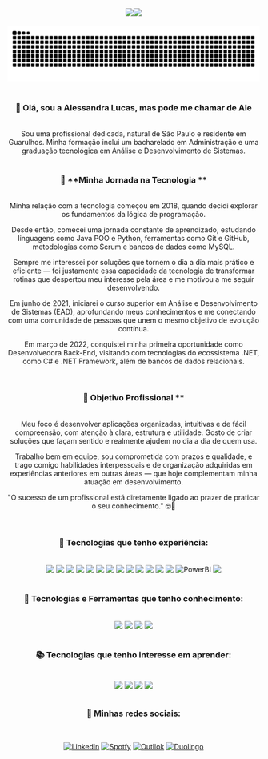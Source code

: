 
<div align = "center">
  <a href="https://github.com/AleLucasG">
  <img height = "180em" src = "https://github-readme-stats.vercel.app/api?username=AleLucasG&show_icons=true&theme=synthwave&include_all_commits=true&count_private=true" /><img height = "180em" src = "https://github-readme-stats.vercel.app/api/top-langs/?username=AleLucasG&layout=compact&langs_count=7&theme=synthwave" />
  </a>
</div>


<div style="display: inline_block"><br/>


<div align = "center">
<picture>
  <source media="(prefers-color-scheme: dark)" srcset="https://raw.githubusercontent.com/AleLucasG/AleLucasG/output/github-contribution-grid-snake-dark.svg">
  <source media="(prefers-color-scheme: dark)" srcset="https://raw.githubusercontent.com/AleLucasG/AleLucasG/output/github-contribution-grid-snake.svg">
  <img alt="github contribution grid snake animation" src="https://raw.githubusercontent.com/AleLucasG/AleLucasG/output/github-contribution-grid-snake.svg">
</picture>
<br><br>


### 👋 Olá, sou a Alessandra Lucas, mas pode me chamar de Ale 
<div style="display: inline_block"><br/>
Sou uma profissional dedicada, natural de São Paulo e residente em Guarulhos. Minha formação inclui um bacharelado em Administração e uma graduação tecnológica em Análise e Desenvolvimento de Sistemas.
<div style="display: inline_block"><br/>

### 🚀 **Minha Jornada na Tecnologia ** 
<div style="display: inline_block"><br/>
Minha relação com a tecnologia começou em 2018, quando decidi explorar os fundamentos da lógica de programação. 
  
Desde então, comecei uma jornada constante de aprendizado, estudando linguagens como Java POO e Python, ferramentas como Git e GitHub, metodologias como Scrum e bancos de dados como MySQL.

Sempre me interessei por soluções que tornem o dia a dia mais prático e eficiente — foi justamente essa capacidade da tecnologia de transformar rotinas que despertou meu interesse pela área e me motivou a me seguir desenvolvendo.

Em junho de 2021, iniciarei o curso superior em Análise e Desenvolvimento de Sistemas (EAD), aprofundando meus conhecimentos e me conectando com uma comunidade de pessoas que unem o mesmo objetivo de evolução contínua.

Em março de 2022, conquistei minha primeira oportunidade como Desenvolvedora Back-End, visitando com tecnologias do ecossistema .NET, como C# e .NET Framework, além de bancos de dados relacionais.
<div style="display: inline_block"><br/>

### 🎯 Objetivo Profissional ** 
<div style="display: inline_block"><br/>
Meu foco é desenvolver aplicações organizadas, intuitivas e de fácil compreensão, com atenção à clara, estrutura e utilidade. Gosto de criar soluções que façam sentido e realmente ajudem no dia a dia de quem usa.

Trabalho bem em equipe, sou comprometida com prazos e qualidade, e trago comigo habilidades interpessoais e de organização adquiridas em experiências anteriores em outras áreas — que hoje complementam minha atuação em desenvolvimento.

"O sucesso de um profissional está diretamente ligado ao prazer de praticar o seu conhecimento." 🤓🚀
<div style="display: inline_block"><br/>

### 🚀  Tecnologias que tenho experiência:
<div style="display: inline_block"><br/>
    <img align="center" altr="GitHub" src=https://img.shields.io/badge/GitHub-100000?style=for-the-badge&logo=github&logoColor=white />
    <img align="center" alr="CSharp" src=https://img.shields.io/badge/C%23-239120?style=for-the-badge&logo=c-sharp&logoColor=white />
    <img align="center" alr=".NET" src=https://img.shields.io/badge/.NET-5C2D91?style=for-the-badge&logo=.net&logoColor=white />
    <img align="center" alr="PostgreSQL" src=https://img.shields.io/badge/PostgreSQL-316192?style=for-the-badge&logo=postgresql&logoColor=white />
    <img align="center" alr="Oracle" src=https://img.shields.io/badge/Oracle-F80000?style=for-the-badge&logo=Oracle&logoColor=white />
    <img align="center" alr="Visual_Studio" src=https://img.shields.io/badge/Visual_Studio-5C2D91?style=for-the-badge&logo=visual%20studio&logoColor=white />
    <img align="center" alr="Visual_Studio_Code" src=https://img.shields.io/badge/Visual_Studio_Code-0078D4?style=for-the-badge&logo=visual%20studio%20code&logoColor=white />
    <img align="center" alr="Microsoft_Exce" src=https://img.shields.io/badge/Microsoft_Excel-217346?style=for-the-badge&logo=microsoft-excel&logoColor=white />
    <img align="center" alr="Microsoft_Word" src=https://img.shields.io/badge/Microsoft_Word-2B579A?style=for-the-badge&logo=microsoft-word&logoColor=white />
    <img align="center" alr="SAP" src=https://img.shields.io/badge/SAP-0FAAFF?style=for-the-badge&logo=sap&logoColor=white />
    <img align="center" alr="Azure_DevOps" src=https://img.shields.io/badge/Azure_DevOps-0078D7?style=for-the-badge&logo=azure-devops&logoColor=white />
    <img align="center" alr="Notepad++" src=https://img.shields.io/badge/Notepad++-90E59A.svg?style=for-the-badge&logo=notepad%2B%2B&logoColor=black />
    <img align="center" alr="Trello" src=https://img.shields.io/badge/Trello-0052CC?style=for-the-badge&logo=trello&logoColor=white />
    <img align="center" alt="PowerBI" src=https://img.shields.io/badge/PowerBI-F2C811?style=for-the-badge&logo=powerbi&logoColor=white />
    <img align="center" alr="Jira" src=https://img.shields.io/badge/Jira-0052CC?style=for-the-badge&logo=Jira&logoColor=white />
<div style="display: inline_block"><br/>

###  🧠 Tecnologias e Ferramentas que tenho conhecimento:
<div style="display: inline_block"><br/>
    <img align="center" alr="Python" src=https://img.shields.io/badge/Python-14354C?style=for-the-badge&logo=python&logoColor=white />
    <img align="center" alr="Visual_Studio_Code" src=https://img.shields.io/badge/Visual_Studio_Code-0078D4?style=for-the-badge&logo=visual%20studio%20code&logoColor=white />
    <img align="center" alr="MySQL" src=https://img.shields.io/badge/MySQL-00000F?style=for-the-badge&logo=mysql&logoColor=white />
    <img align="center" alr="Azure_DevOps" src=https://img.shields.io/badge/Azure_DevOps-0078D7?style=for-the-badge&logo=azure-devops&logoColor=white />
<div style="display: inline_block"><br/>
 
###  📚 Tecnologias que tenho interesse em aprender:
<div style="display: inline_block"><br/>
    <img align="center" alr="Java" src="https://img.shields.io/badge/Java-ED8B00?style=for-the-badge&logo=java&logoColor=white" />
    <img align="center" alr="HTML5" src=https://img.shields.io/badge/HTML5-E34F26?style=for-the-badge&logo=html5&logoColor=white />
    <img align="center" alr="CSS3" src=https://img.shields.io/badge/CSS3-1572B6?style=for-the-badge&logo=css3&logoColor=white />
    <img align="center" alr="JavaScript" src=https://img.shields.io/badge/JavaScript-F7DF1E?style=for-the-badge&logo=javascript&logoColor=black />
<div style="display: inline_block"><br/>

###  🔎 Minhas redes sociais:
<div style="display: inline_block"><br/>
  
[![ Linkedin ](https://img.shields.io/badge/LinkedIn-0077B5?style=for-the-badge&logo=linkedin&logoColor=white)](https://www.linkedin.com/in/alessandra-lucas-4b9453104/)
[![ Spotfy ](https://img.shields.io/badge/Spotify-1ED760?&style=for-the-badge&logo=spotify&logoColor=white)](https://open.spotify.com/?nd=1)
[![ Outllok ](https://img.shields.io/badge/Microsoft_Outlook-0078D4?style=for-the-badge&logo=microsoft-outlook&logoColor=white)](https://outlook.live.com/mail/0/)
[![ Duolingo ](https://img.shields.io/badge/Duolingo-58CC02?style=for-the-badge&logo=Duolingo&logoColor=white)](https://pt.duolingo.com/profile/AleLucasG)

<div style="display: inline_block"><br/>
